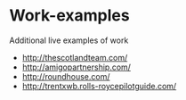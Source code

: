 # Work-examples
Additional live examples of work
- http://thescotlandteam.com/
- http://amigopartnership.com/
- http://roundhouse.com/
- http://trentxwb.rolls-roycepilotguide.com/
